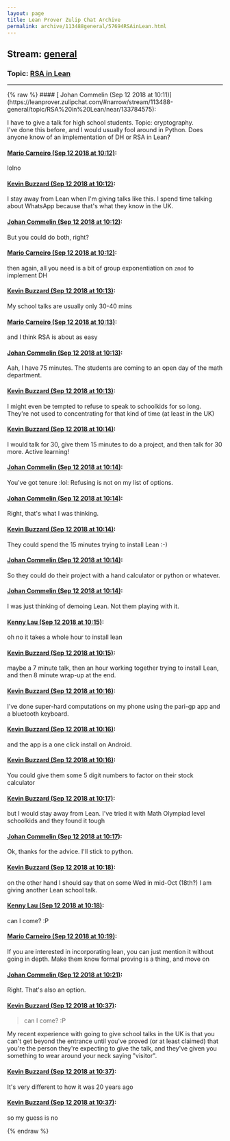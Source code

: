 ```yaml
---
layout: page
title: Lean Prover Zulip Chat Archive 
permalink: archive/113488general/57694RSAinLean.html
---
```


## Stream: [general](https://leanprover-community.github.io/archive/113488general/index.html)
### Topic: [RSA in Lean](https://leanprover-community.github.io/archive/113488general/57694RSAinLean.html)

---

<base href="https://leanprover.zulipchat.com">
{% raw %}
#### [ Johan Commelin (Sep 12 2018 at 10:11)](https://leanprover.zulipchat.com/#narrow/stream/113488-general/topic/RSA%20in%20Lean/near/133784575):
<p>I have to give a talk for high school students. Topic: cryptography.<br>
I've done this before, and I would usually fool around in Python. Does anyone know of an implementation of DH or RSA in Lean?</p>

#### [ Mario Carneiro (Sep 12 2018 at 10:12)](https://leanprover.zulipchat.com/#narrow/stream/113488-general/topic/RSA%20in%20Lean/near/133784629):
<p>lolno</p>

#### [ Kevin Buzzard (Sep 12 2018 at 10:12)](https://leanprover.zulipchat.com/#narrow/stream/113488-general/topic/RSA%20in%20Lean/near/133784633):
<p>I stay away from Lean when I'm giving talks like this. I spend time talking about WhatsApp because that's what they know in the UK.</p>

#### [ Johan Commelin (Sep 12 2018 at 10:12)](https://leanprover.zulipchat.com/#narrow/stream/113488-general/topic/RSA%20in%20Lean/near/133784638):
<p>But you could do both, right?</p>

#### [ Mario Carneiro (Sep 12 2018 at 10:12)](https://leanprover.zulipchat.com/#narrow/stream/113488-general/topic/RSA%20in%20Lean/near/133784644):
<p>then again, all you need is a bit of group exponentiation on <code>zmod</code> to implement DH</p>

#### [ Kevin Buzzard (Sep 12 2018 at 10:13)](https://leanprover.zulipchat.com/#narrow/stream/113488-general/topic/RSA%20in%20Lean/near/133784645):
<p>My school talks are usually only 30-40 mins</p>

#### [ Mario Carneiro (Sep 12 2018 at 10:13)](https://leanprover.zulipchat.com/#narrow/stream/113488-general/topic/RSA%20in%20Lean/near/133784651):
<p>and I think RSA is about as easy</p>

#### [ Johan Commelin (Sep 12 2018 at 10:13)](https://leanprover.zulipchat.com/#narrow/stream/113488-general/topic/RSA%20in%20Lean/near/133784655):
<p>Aah, I have 75 minutes. The students are coming to an open day of the math department.</p>

#### [ Kevin Buzzard (Sep 12 2018 at 10:13)](https://leanprover.zulipchat.com/#narrow/stream/113488-general/topic/RSA%20in%20Lean/near/133784661):
<p>I might even be tempted to refuse to speak to schoolkids for so long. They're not used to concentrating for that kind of time (at least in the UK)</p>

#### [ Kevin Buzzard (Sep 12 2018 at 10:14)](https://leanprover.zulipchat.com/#narrow/stream/113488-general/topic/RSA%20in%20Lean/near/133784706):
<p>I would talk for 30, give them 15 minutes to do a project, and then talk for 30 more. Active learning!</p>

#### [ Johan Commelin (Sep 12 2018 at 10:14)](https://leanprover.zulipchat.com/#narrow/stream/113488-general/topic/RSA%20in%20Lean/near/133784708):
<p>You've got tenure <span class="emoji emoji-1f606" title="lol">:lol:</span> Refusing is not on my list of options.</p>

#### [ Johan Commelin (Sep 12 2018 at 10:14)](https://leanprover.zulipchat.com/#narrow/stream/113488-general/topic/RSA%20in%20Lean/near/133784715):
<p>Right, that's what I was thinking.</p>

#### [ Kevin Buzzard (Sep 12 2018 at 10:14)](https://leanprover.zulipchat.com/#narrow/stream/113488-general/topic/RSA%20in%20Lean/near/133784717):
<p>They could spend the 15 minutes trying to install Lean :-)</p>

#### [ Johan Commelin (Sep 12 2018 at 10:14)](https://leanprover.zulipchat.com/#narrow/stream/113488-general/topic/RSA%20in%20Lean/near/133784723):
<p>So they could do their project with a hand calculator or python or whatever.</p>

#### [ Johan Commelin (Sep 12 2018 at 10:14)](https://leanprover.zulipchat.com/#narrow/stream/113488-general/topic/RSA%20in%20Lean/near/133784726):
<p>I was just thinking of demoing Lean. Not them playing with it.</p>

#### [ Kenny Lau (Sep 12 2018 at 10:15)](https://leanprover.zulipchat.com/#narrow/stream/113488-general/topic/RSA%20in%20Lean/near/133784729):
<p>oh no it takes a whole hour to install lean</p>

#### [ Kevin Buzzard (Sep 12 2018 at 10:15)](https://leanprover.zulipchat.com/#narrow/stream/113488-general/topic/RSA%20in%20Lean/near/133784741):
<p>maybe a 7 minute talk, then an hour working together trying to install Lean, and then 8 minute wrap-up at the end.</p>

#### [ Kevin Buzzard (Sep 12 2018 at 10:16)](https://leanprover.zulipchat.com/#narrow/stream/113488-general/topic/RSA%20in%20Lean/near/133784807):
<p>I've done super-hard computations on my phone using the pari-gp app and a bluetooth keyboard.</p>

#### [ Kevin Buzzard (Sep 12 2018 at 10:16)](https://leanprover.zulipchat.com/#narrow/stream/113488-general/topic/RSA%20in%20Lean/near/133784809):
<p>and the app is a one click install on Android.</p>

#### [ Kevin Buzzard (Sep 12 2018 at 10:16)](https://leanprover.zulipchat.com/#narrow/stream/113488-general/topic/RSA%20in%20Lean/near/133784813):
<p>You could give them some 5 digit numbers to factor on their stock calculator</p>

#### [ Kevin Buzzard (Sep 12 2018 at 10:17)](https://leanprover.zulipchat.com/#narrow/stream/113488-general/topic/RSA%20in%20Lean/near/133784823):
<p>but I would stay away from Lean. I've tried it with Math Olympiad level schoolkids and they found it tough</p>

#### [ Johan Commelin (Sep 12 2018 at 10:17)](https://leanprover.zulipchat.com/#narrow/stream/113488-general/topic/RSA%20in%20Lean/near/133784830):
<p>Ok, thanks for the advice. I'll stick to python.</p>

#### [ Kevin Buzzard (Sep 12 2018 at 10:18)](https://leanprover.zulipchat.com/#narrow/stream/113488-general/topic/RSA%20in%20Lean/near/133784871):
<p>on the other hand I should say that on some Wed in mid-Oct (18th?) I am giving another Lean school talk.</p>

#### [ Kenny Lau (Sep 12 2018 at 10:18)](https://leanprover.zulipchat.com/#narrow/stream/113488-general/topic/RSA%20in%20Lean/near/133784881):
<p>can I come? :P</p>

#### [ Mario Carneiro (Sep 12 2018 at 10:19)](https://leanprover.zulipchat.com/#narrow/stream/113488-general/topic/RSA%20in%20Lean/near/133784909):
<p>If you are interested in incorporating lean, you can just mention it without going in depth. Make them know formal proving is a thing, and move on</p>

#### [ Johan Commelin (Sep 12 2018 at 10:21)](https://leanprover.zulipchat.com/#narrow/stream/113488-general/topic/RSA%20in%20Lean/near/133784986):
<p>Right. That's also an option.</p>

#### [ Kevin Buzzard (Sep 12 2018 at 10:37)](https://leanprover.zulipchat.com/#narrow/stream/113488-general/topic/RSA%20in%20Lean/near/133785610):
<blockquote>
<p>can I come? :P</p>
</blockquote>
<p>My recent experience with going to give school talks in the UK is that you can't get beyond the entrance until you've proved (or at least claimed) that you're the person they're expecting to give the talk, and they've given you something to wear around your neck saying "visitor".</p>

#### [ Kevin Buzzard (Sep 12 2018 at 10:37)](https://leanprover.zulipchat.com/#narrow/stream/113488-general/topic/RSA%20in%20Lean/near/133785614):
<p>It's very different to how it was 20 years ago</p>

#### [ Kevin Buzzard (Sep 12 2018 at 10:37)](https://leanprover.zulipchat.com/#narrow/stream/113488-general/topic/RSA%20in%20Lean/near/133785615):
<p>so my guess is no</p>


{% endraw %}

